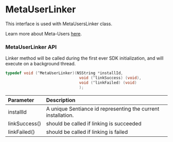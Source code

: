 # MetaUserLinker

This interface is used with MetaUsersLinker class.

Learn more about Meta-Users [here](../../appendix/meta-users.md).

### MetaUserLinker API

Linker method will be called during the first ever SDK initialization, and will execute on a background thread. 

```objectivec
typedef void (^MetaUserLinker)(NSString *installId, 
                                void (^linkSuccess) (void), 
                                void (^linkFailed) (void)
                                );
```

| Parameter | Description |
| :--- | :--- |
| installId | A unique Sentiance id representing the current installation. |
| linkSuccess\(\) | should be called if linking is succeeded |
| linkFailed\(\) | should be called if linking is failed |

